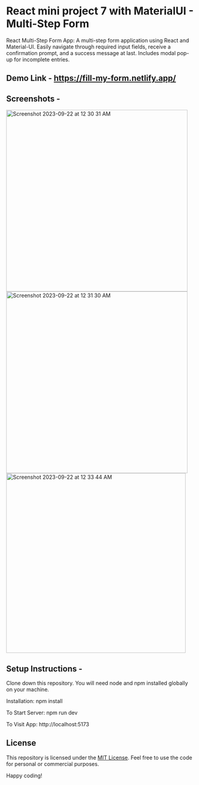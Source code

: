# React mini project 7 with MaterialUI - Multi-Step Form
React Multi-Step Form App: A multi-step form application using React and Material-UI. Easily navigate through required input fields, receive a confirmation prompt, and a success message at last. Includes modal pop-up for incomplete entries.

## Demo Link - https://fill-my-form.netlify.app/

## Screenshots -

<img width="485" alt="Screenshot 2023-09-22 at 12 30 31 AM" src="https://github.com/praduman20/MultiStep-form-React-mini-project-7-with-MUI/assets/87388316/9eefcfe1-66e9-4372-b362-453b59bbd44a">

<img width="485" alt="Screenshot 2023-09-22 at 12 31 30 AM" src="https://github.com/praduman20/MultiStep-form-React-mini-project-7-with-MUI/assets/87388316/ad1c9722-ac77-4b98-b942-044076247c8d">

<img width="480" alt="Screenshot 2023-09-22 at 12 33 44 AM" src="https://github.com/praduman20/MultiStep-form-React-mini-project-7-with-MUI/assets/87388316/1682dcdc-b394-45e5-be87-0e6be83921b9">

## Setup Instructions -

Clone down this repository. You will need node and npm installed globally on your machine.

Installation: npm install

To Start Server: npm run dev

To Visit App: http://localhost:5173

## License

This repository is licensed under the [MIT License](https://opensource.org/license/mit/). Feel free to use the code for personal or commercial purposes.

Happy coding!

